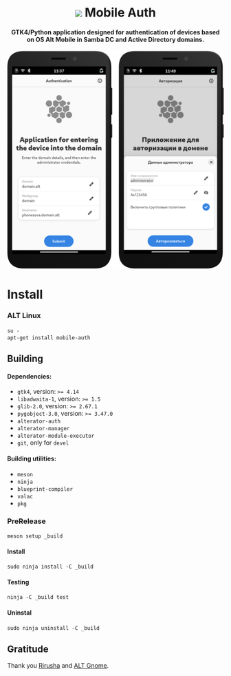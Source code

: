 <div align="center">
<h1>
    <img
      src="data/icons/hicolor/scalable/apps/io.github.SokolovValy.MobileAuth.svg"
      height="64"
    />
    Mobile Auth
  </h1>
</div>
<div align="center"><h4>GTK4/Python application designed for authentication of devices based on OS Alt Mobile  in Samba DC and Active Directory domains.</h4></div>

<div align="center">
  <img src="data/images/mobile-auth-preview.png" alt="Preview"/>
</div>

# Install
### ALT Linux
```shell
su -
apt-get install mobile-auth
```

## Building

#### Dependencies:

* `gtk4`, version: `>= 4.14`
* `libadwaita-1`, version: `>= 1.5`
* `glib-2.0`, version: `>= 2.67.1`
* `pygobject-3.0`, version: `>= 3.47.0`
* `alterator-auth`
* `alterator-manager`
* `alterator-module-executor`
* `git`, only for `devel`

#### Building utilities:

* `meson`
* `ninja`
* `blueprint-compiler`
* `valac`
* `pkg`

### PreRelease

```shell
meson setup _build
```

#### Install
```shell
sudo ninja install -C _build
```

#### Testing
```shell
ninja -C _build test
```

#### Uninstal
```shell
sudo ninja uninstall -C _build
```

## Gratitude
Thank you [Rirusha](https://github.com/Rirusha) and [ALT Gnome](https://github.com/alt-gnome).
